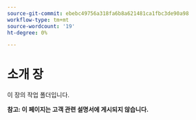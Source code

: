 ```yaml
---
source-git-commit: ebebc49756a318fa6b8a621481ca1fbc3de90a98
workflow-type: tm+mt
source-wordcount: '19'
ht-degree: 0%

---
```

# 소개 장

이 장의 작업 폴더입니다.

**참고: 이 페이지는 고객 관련 설명서에 게시되지 않습니다.**
